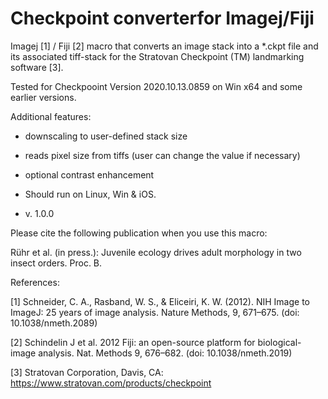 # Checkpoint converterfor Imagej/Fiji
Imagej [1] / Fiji [2] macro that converts an image stack into a \*.ckpt file and its associated tiff-stack for the Stratovan Checkpoint (TM) landmarking software [3].

Tested for Checkpooint Version 2020.10.13.0859 on Win x64 and some earlier versions.

 Additional features:
 * downscaling to user-defined stack size
 * reads pixel size from tiffs (user can change the value if necessary)
 * optional contrast enhancement
   
 * Should run on Linux, Win & iOS.
 
 * v. 1.0.0

Please cite the following publication when you use this macro:

Rühr et al. (in press.): Juvenile ecology drives adult morphology in two insect orders. Proc. B.

References:

[1] Schneider, C. A., Rasband, W. S., & Eliceiri, K. W. (2012). NIH Image to ImageJ: 25 years of image analysis. Nature Methods, 9, 671–675. (doi: 10.1038/nmeth.2089)

[2] Schindelin J et al. 2012 Fiji: an open-source platform for biological-image analysis. Nat. Methods 9, 676–682. (doi: 10.1038/nmeth.2019)

[3] Stratovan Corporation, Davis, CA: https://www.stratovan.com/products/checkpoint
